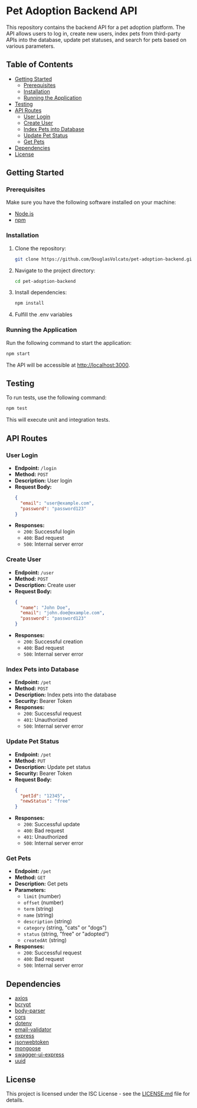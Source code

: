 # Pet Adoption Backend API

This repository contains the backend API for a pet adoption platform. The API allows users to log in, create new users, index pets from third-party APIs into the database, update pet statuses, and search for pets based on various parameters.

## Table of Contents

- [Getting Started](#getting-started)
  - [Prerequisites](#prerequisites)
  - [Installation](#installation)
  - [Running the Application](#running-the-application)
- [Testing](#testing)
- [API Routes](#api-routes)
  - [User Login](#user-login)
  - [Create User](#create-user)
  - [Index Pets into Database](#index-pets-into-database)
  - [Update Pet Status](#update-pet-status)
  - [Get Pets](#get-pets)
- [Dependencies](#dependencies)
- [License](#license)

## Getting Started

### Prerequisites

Make sure you have the following software installed on your machine:

- [Node.js](https://nodejs.org/)
- [npm](https://www.npmjs.com/)

### Installation

1. Clone the repository:

   ```bash
   git clone https://github.com/DouglasVolcato/pet-adoption-backend.git
   ```

2. Navigate to the project directory:

   ```bash
   cd pet-adoption-backend
   ```

3. Install dependencies:

   ```bash
   npm install
   ```

4. Fulfill the .env variables

### Running the Application

Run the following command to start the application:

```bash
npm start
```

The API will be accessible at [http://localhost:3000](http://localhost:3000).

## Testing

To run tests, use the following command:

```bash
npm test
```

This will execute unit and integration tests.

## API Routes

### User Login

- **Endpoint:** `/login`
- **Method:** `POST`
- **Description:** User login
- **Request Body:**
  ```json
  {
    "email": "user@example.com",
    "password": "password123"
  }
  ```
- **Responses:**
  - `200`: Successful login
  - `400`: Bad request
  - `500`: Internal server error

### Create User

- **Endpoint:** `/user`
- **Method:** `POST`
- **Description:** Create user
- **Request Body:**
  ```json
  {
    "name": "John Doe",
    "email": "john.doe@example.com",
    "password": "password123"
  }
  ```
- **Responses:**
  - `200`: Successful creation
  - `400`: Bad request
  - `500`: Internal server error

### Index Pets into Database

- **Endpoint:** `/pet`
- **Method:** `POST`
- **Description:** Index pets into the database
- **Security:** Bearer Token
- **Responses:**
  - `200`: Successful request
  - `401`: Unauthorized
  - `500`: Internal server error

### Update Pet Status

- **Endpoint:** `/pet`
- **Method:** `PUT`
- **Description:** Update pet status
- **Security:** Bearer Token
- **Request Body:**
  ```json
  {
    "petId": "12345",
    "newStatus": "free"
  }
  ```
- **Responses:**
  - `200`: Successful update
  - `400`: Bad request
  - `401`: Unauthorized
  - `500`: Internal server error

### Get Pets

- **Endpoint:** `/pet`
- **Method:** `GET`
- **Description:** Get pets
- **Parameters:**
  - `limit` (number)
  - `offset` (number)
  - `term` (string)
  - `name` (string)
  - `description` (string)
  - `category` (string, "cats" or "dogs")
  - `status` (string, "free" or "adopted")
  - `createdAt` (string)
- **Responses:**
  - `200`: Successful request
  - `400`: Bad request
  - `500`: Internal server error

## Dependencies

- [axios](https://www.npmjs.com/package/axios)
- [bcrypt](https://www.npmjs.com/package/bcrypt)
- [body-parser](https://www.npmjs.com/package/body-parser)
- [cors](https://www.npmjs.com/package/cors)
- [dotenv](https://www.npmjs.com/package/dotenv)
- [email-validator](https://www.npmjs.com/package/email-validator)
- [express](https://www.npmjs.com/package/express)
- [jsonwebtoken](https://www.npmjs.com/package/jsonwebtoken)
- [mongoose](https://www.npmjs.com/package/mongoose)
- [swagger-ui-express](https://www.npmjs.com/package/swagger-ui-express)
- [uuid](https://www.npmjs.com/package/uuid)

## License

This project is licensed under the ISC License - see the [LICENSE.md](LICENSE.md) file for details.
